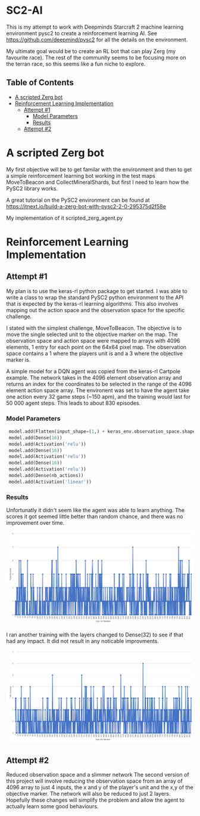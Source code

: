 # SC2-AI
This is my attempt to work with Deepminds Starcraft 2 machine learning environment pysc2 to create a reinforcement learning AI.
See https://github.com/deepmind/pysc2 for all the details on the environment.

My ultimate goal would be to create an RL bot that can play Zerg (my favourite race). The rest of the community seems to be focusing more on the terran race, so this seems like a fun niche to explore.

## Table of Contents

- [A scripted Zerg bot](#a-scripted-zerg-bot) 
- [Reinforcement Learning Implementation](#reinforcement-learning-implementation)
  - [Attempt #1](#attempt-1)
    - [Model Parameters](#model-parameters)
    - [Results](#results)
  - [Attempt #2](#attempt-2)

# A scripted Zerg bot

My first objective will be to get familar with the environment and then to get a simple reinforcement learning bot working in the test maps MoveToBeacon and CollectMineralShards, but first I need to learn how the PySC2 library works.

A great tutorial on the PySC2 environment can be found at https://itnext.io/build-a-zerg-bot-with-pysc2-2-0-295375d2f58e

My implementation of it scripted_zerg_agent.py


# Reinforcement Learning Implementation 
## Attempt #1

My plan is to use the keras-rl python package to get started. I was able to write a class to wrap the standard PySC2 python environment to the API that is expected by the keras-rl learning algorithms. This also involves mapping out the action space and the observation space for the specific challenge.

I stated with the simplest challenge, MoveToBeacon. The objective is to move the single selected unit to the objective marker on the map. The observation space and action space were mapped to arrays with 4096 elements, 1 entry for each point on the 64x64 pixel map. The observation space contains a 1 where the players unit is and a 3 where the objective marker is.

A simple model for a DQN agent was copied from the keras-rl Cartpole example. The network takes in the 4096 element observation array and returns an index for the coordinates to be selected in the range of the 4096 element action space array. The environent was set to have the agent take one action every 32 game steps (~150 apm), and the training would last for 50 000 agent steps. This leads to about 830 episodes.

### Model Parameters
   
```python
 model.add(Flatten(input_shape=(1,) + keras_env.observation_space.shape))
 model.add(Dense(16))
 model.add(Activation('relu'))
 model.add(Dense(16))
 model.add(Activation('relu'))
 model.add(Dense(16))
 model.add(Activation('relu'))
 model.add(Dense(nb_actions))
 model.add(Activation('linear'))
 ```
 ### Results
Unfortunatly it didn't seem like the agent was able to learn anything. The scores it got seemed little better than random chance, and there was no improvement over time.

![results](https://github.com/PeterQuinn396/SC2-AI/blob/master/Attempt1_3x16Layers.png)

I ran another training with the layers changed to Dense(32) to see if that had any impact. It did not result in any noticable improvments.

![results](https://github.com/PeterQuinn396/SC2-AI/blob/master/Attempt1_3x32Layers.png)
 

## Attempt #2
Reduced observation space and a slimmer network
The second version of this project will involve reducing the observation space from an array of 4096 array to just 4 inputs, the x and y of the player's unit and the x,y of the objective marker. The network will also be reduced to just 2 layers. Hopefully these changes will simplify the problem and allow the agent to actually learn some good behaviours.
                
